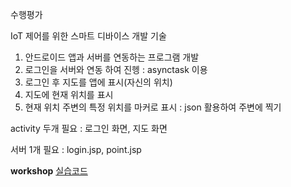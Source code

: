 수행평가



IoT 제어를 위한 스마트 디바이스 개발 기술



1. 안드로이드 앱과 서버를 연동하는 프로그램 개발
2. 로그인을 서버와 연동 하여 진헹 : asynctask 이용
3. 로그인 후 지도를 앱에 표시(자신의 위치)
4. 지도에 현재 위치를 표시
5. 현재 위치 주변의 특정 위치를 마커로 표시 : json 활용하여 주변에 찍기 



activity 두개 필요 : 로그인 화면, 지도 화면

서버 1개 필요 : login.jsp, point.jsp



**workshop**    [실습코드](https://github.com/minkyungcho/TIL/tree/master/Android/day10)

